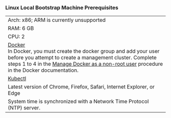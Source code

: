 ### Linux Local Bootstrap Machine Prerequisites
||
|:--- |
|Arch: x86; ARM is currently unsupported|
|RAM: 6 GB|
|CPU: 2|
|[Docker](https://docs.docker.com/engine/install/) <BR> In Docker, you must create the docker group and add your user before you attempt to create a management cluster. Complete steps 1 to 4 in the [Manage Docker as a non-root user](https://docs.docker.com/engine/install/linux-postinstall/#manage-docker-as-a-non-root-user) procedure in the Docker documentation.|
|[Kubectl](https://kubernetes.io/docs/tasks/tools/install-kubectl-linux/) |
|Latest version of Chrome, Firefox, Safari, Internet Explorer, or  Edge|
|System time is synchronized with a Network Time Protocol (NTP) server.|
